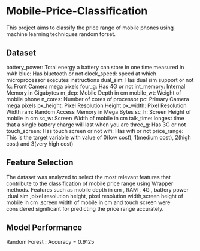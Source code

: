 # Mobile-Price-Classification
This project aims to classify the price range of mobile phones using machine learning techniques random forset.
 ## Dataset
battery_power: Total energy a battery can store in one time measured in mAh
blue: Has bluetooth or not
clock_speed: speed at which microprocessor executes instructions
dual_sim: Has dual sim support or not
fc: Front Camera mega pixels
four_g: Has 4G or not
int_memory: Internal Memory in Gigabytes
m_dep: Mobile Depth in cm
mobile_wt: Weight of mobile phone
n_cores: Number of cores of processor
pc: Primary Camera mega pixels
px_height: Pixel Resolution Height
px_width: Pixel Resolution Width
ram: Random Access Memory in Mega Bytes
sc_h: Screen Height of mobile in cm
sc_w: Screen Width of mobile in cm
talk_time: longest time that a single battery charge will last when you are
three_g: Has 3G or not
touch_screen: Has touch screen or not
wifi: Has wifi or not
price_range: This is the target variable with value of 0(low cost), 1(medium cost), 2(high cost) and 3(very high cost)
## Feature Selection
The dataset was analyzed to select the most relevant features that contribute to the classification of mobile price range using Wrapper methods. Features such as mobile depth in cm , RAM , 4G , battery power ,dual sim ,pixel resolution height, pixel resolution width,screen height of mobile in cm ,screen width of mobile in cm and touch screen   were considered significant for predicting the price range accurately.
## Model Performance
Random Forest : Accuracy = 0.9125
